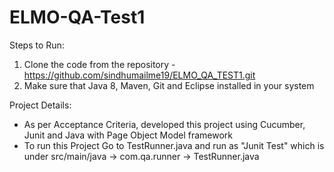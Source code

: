 # ELMO-QA-Test1
Steps to Run:
1. Clone the code from the repository - https://github.com/sindhumailme19/ELMO_QA_TEST1.git
2. Make sure that Java 8, Maven, Git and Eclipse installed in your system

Project Details:
* As per Acceptance Criteria, developed this project using Cucumber, Junit and Java with Page Object Model framework
* To run this Project Go to TestRunner.java and run as "Junit Test" which is under src/main/java -> com.qa.runner -> TestRunner.java
